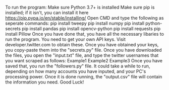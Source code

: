 To run the program:
Make sure Python 3.7+ is installed
Make sure pip is installed; if it isn't, you can install it here https://pip.pypa.io/en/stable/installing/
Open CMD and type the following as seperate commands:
pip install tweepy
pip install numpy
pip install python-secrets
pip install pandas
pip install opencv-python
pip install requests
pip install Pillow
Once you have done that, you have all the necessary libaries to run the program.
You need to get your own API keys. Visit developer.twitter.com to obtain these. Once you have obtained your keys, you copy-paste them into the "secrets.py" file.
Once you have downloaded the files, you open the "input.txt" file, and type the twitter usernames that you want scraped as follows:
Example1
Example2
Example3
Once you have saved that, you run the "followers.py" file. It could take a while to run, depending on how many accounts you have inputed, and your PC's processing power. 
Once it is done running, the "output.csv" file will contain the information you need. 
Good Luck!
